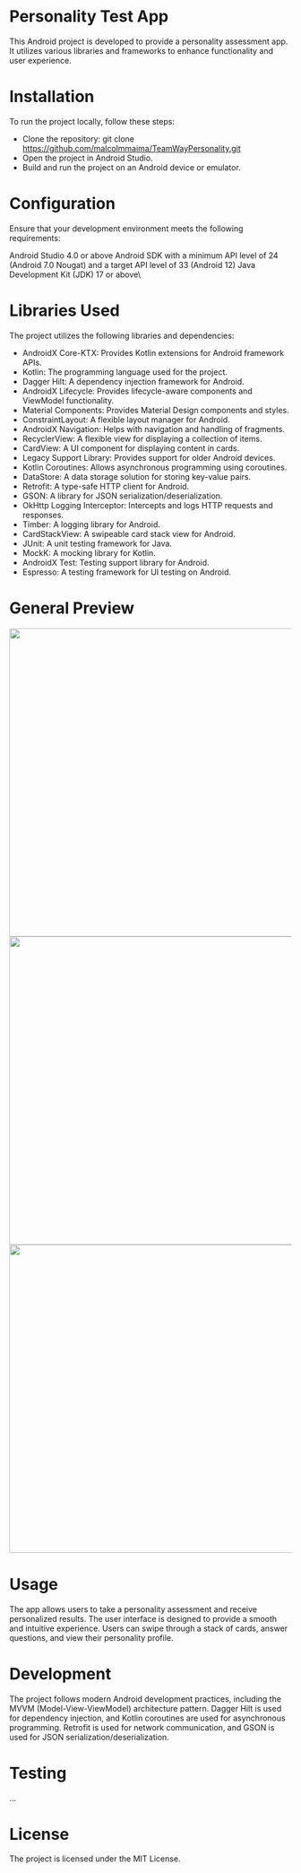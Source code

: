 # Personality Test App
This Android project is developed to provide a personality assessment app. It utilizes various libraries and frameworks to enhance functionality and user experience.

# Installation
To run the project locally, follow these steps:

- Clone the repository: git clone https://github.com/malcolmmaima/TeamWayPersonality.git
- Open the project in Android Studio.
- Build and run the project on an Android device or emulator.

# Configuration
Ensure that your development environment meets the following requirements:

Android Studio 4.0 or above
Android SDK with a minimum API level of 24 (Android 7.0 Nougat) and a target API level of 33 (Android 12)
Java Development Kit (JDK) 17 or above\

# Libraries Used
The project utilizes the following libraries and dependencies:

- AndroidX Core-KTX: Provides Kotlin extensions for Android framework APIs.
- Kotlin: The programming language used for the project.
- Dagger Hilt: A dependency injection framework for Android.
- AndroidX Lifecycle: Provides lifecycle-aware components and ViewModel functionality.
- Material Components: Provides Material Design components and styles.
- ConstraintLayout: A flexible layout manager for Android.
- AndroidX Navigation: Helps with navigation and handling of fragments.
- RecyclerView: A flexible view for displaying a collection of items.
- CardView: A UI component for displaying content in cards.
- Legacy Support Library: Provides support for older Android devices.
- Kotlin Coroutines: Allows asynchronous programming using coroutines.
- DataStore: A data storage solution for storing key-value pairs.
- Retrofit: A type-safe HTTP client for Android.
- GSON: A library for JSON serialization/deserialization.
- OkHttp Logging Interceptor: Intercepts and logs HTTP requests and responses.
- Timber: A logging library for Android.
- CardStackView: A swipeable card stack view for Android.
- JUnit: A unit testing framework for Java.
- MockK: A mocking library for Kotlin.
- AndroidX Test: Testing support library for Android.
- Espresso: A testing framework for UI testing on Android.

# General Preview
<a href="url"><img src=https://github.com/malcolmmaima/TeamWayPersonality/assets/3639153/b9488efd-3af1-400a-a92c-27ab4ecfe192 height="550"  ></a>
<a href="url"><img src=https://github.com/malcolmmaima/TeamWayPersonality/assets/3639153/32b75d02-fe09-4cdc-8bce-bb88fea700a7 height="550"  ></a>
<a href="url"><img src=https://github.com/malcolmmaima/TeamWayPersonality/assets/3639153/d0f55d5e-f550-4f25-bfd0-f35b56f22bb1 height="550"  ></a>

# Usage
The app allows users to take a personality assessment and receive personalized results. The user interface is designed to provide a smooth and intuitive experience. Users can swipe through a stack of cards, answer questions, and view their personality profile.

# Development
The project follows modern Android development practices, including the MVVM (Model-View-ViewModel) architecture pattern. Dagger Hilt is used for dependency injection, and Kotlin coroutines are used for asynchronous programming. Retrofit is used for network communication, and GSON is used for JSON serialization/deserialization.

# Testing
...

# License
The project is licensed under the MIT License.
